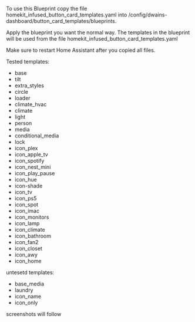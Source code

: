 To use this Blueprint copy the file homekit_infused_button_card_templates.yaml into /config/dwains-dashboard/button_card_templates/blueprints.

Apply the blueprint you want the normal way. The templates in the blueprint will be used from the file homekit_infused_button_card_templates.yaml

Make sure to restart Home Assistant after you copied all files.


Tested templates:

- base
- tilt
- extra_styles
- circle
- loader
- climate_hvac
- climate
- light
- person
- media
- conditional_media
- lock
- icon_plex
- icon_apple_tv
- icon_spotify
- icon_nest_mini
- icon_play_pause
- icon_hue
- icon-shade
- icon_tv
- icon_ps5
- icon_spot
- icon_imac
- icon_monitors
- icon_lamp
- icon_climate
- icon_bathroom
- icon_fan2
- icon_closet
- icon_awy
- icon_home

untesetd templates:
- base_media
- laundry
- icon_name
- icon_only

screenshots will follow
